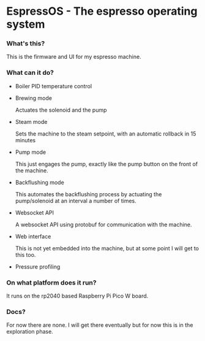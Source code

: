 # EspressOS - The espresso operating system

### What's this?

This is the firmware and UI for my espresso machine.

### What can it do?

- Boiler PID temperature control

- Brewing mode

  Actuates the solenoid and the pump

- Steam mode

  Sets the machine to the steam setpoint, with an automatic rollback in 15 minutes

- Pump mode

  This just engages the pump, exactly like the pump button on the front of the machine.

- Backflushing mode

  This automates the backflushing process by actuating the pump/solenoid at an interval a number of times.

- Websocket API

  A websocket API using protobuf for communication with the machine.

- Web interface

  This is not yet embedded into the machine, but at some point I will get to this too.

- Pressure profiling

### On what platform does it run?

It runs on the rp2040 based Raspberry Pi Pico W board.

### Docs?

For now there are none.
I will get there eventually but for now this is in the exploration phase.
